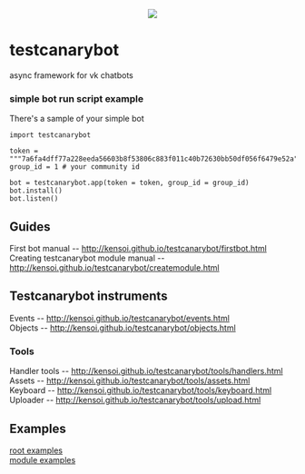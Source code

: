 <p align="center">
    <a href = "http://kensoi.github.io/testcanarybot/">
        <img src="docs/kcb-wide-white.jpg">
    </a>
</p>

# testcanarybot
async framework for vk chatbots


### simple bot run script example
There's a sample of your simple bot
```
import testcanarybot

token = """7a6fa4dff77a228eeda56603b8f53806c883f011c40b72630bb50df056f6479e52a"""
group_id = 1 # your community id

bot = testcanarybot.app(token = token, group_id = group_id)
bot.install()
bot.listen()
```
## Guides
First bot manual -- http://kensoi.github.io/testcanarybot/firstbot.html  
Creating testcanarybot module manual -- http://kensoi.github.io/testcanarybot/createmodule.html  

## Testcanarybot instruments
Events -- http://kensoi.github.io/testcanarybot/events.html  
Objects -- http://kensoi.github.io/testcanarybot/objects.html  

### Tools
Handler tools -- http://kensoi.github.io/testcanarybot/tools/handlers.html  
Assets -- http://kensoi.github.io/testcanarybot/tools/assets.html  
Keyboard -- http://kensoi.github.io/testcanarybot/tools/keyboard.html  
Uploader -- http://kensoi.github.io/testcanarybot/tools/upload.html  

## Examples
[root examples](https://github.com/kensoi/testcanarybot/tree/master/examples/bot)  
[module examples](https://github.com/kensoi/testcanarybot/tree/master/examples/modules)  